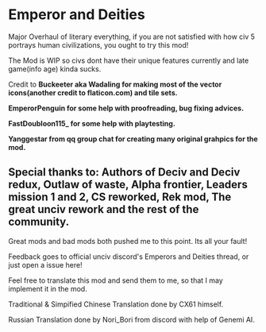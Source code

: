 # Emperor and Deities
 Major Overhaul of literary everything, if you are not satisfied with how civ 5 portrays human civilizations, you ought to try this mod!

 The Mod is WIP so civs dont have their unique features currently and late game(info age) kinda sucks.

 Credit to 
 **Buckeeter aka Wadaling for making most of the vector icons(another credit to flaticon.com) and tile sets.**

 **EmperorPenguin for some help with proofreading, bug fixing advices.**

 **FastDoubloon115_ for some help with playtesting.**

 **Yanggestar from qq group chat for creating many original grahpics for the mod.**

 Special thanks to:
 Authors of Deciv and Deciv redux, Outlaw of waste, Alpha frontier, Leaders mission 1 and 2, CS reworked, Rek mod, The great unciv rework and the rest of the community. 
 ---
 Great mods and bad mods both pushed me to this point. Its all your fault!

 Feedback goes to official unciv discord's Emperors and Deities thread, or just open a issue here!

 Feel free to translate this mod and send them to me, so that I may implement it in the mod.

 Traditional & Simpified Chinese Translation done by CX61 himself.

 Russian Translation done by Nori_Bori from discord with help of Genemi AI.


